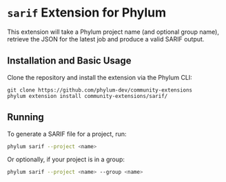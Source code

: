 # `sarif` Extension for Phylum

This extension will take a Phylum project name (and optional group name), retrieve the JSON for the latest job and produce a valid SARIF output.

## Installation and Basic Usage

Clone the repository and install the extension via the Phylum CLI:

```console
git clone https://github.com/phylum-dev/community-extensions
phylum extension install community-extensions/sarif/
```

## Running

To generate a SARIF file for a project, run:

```sh
phylum sarif --project <name>
```

Or optionally, if your project is in a group:

```sh
phylum sarif --project <name> --group <name>
```
